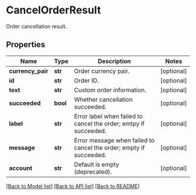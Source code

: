 # CancelOrderResult

Order cancellation result.
## Properties
Name | Type | Description | Notes
------------ | ------------- | ------------- | -------------
**currency_pair** | **str** | Order currency pair. | [optional] 
**id** | **str** | Order ID. | [optional] 
**text** | **str** | Custom order information. | [optional] 
**succeeded** | **bool** | Whether cancellation succeeded. | [optional] 
**label** | **str** | Error label when failed to cancel the order; emtpy if succeeded. | [optional] 
**message** | **str** | Error message when failed to cancel the order; empty if succeeded. | [optional] 
**account** | **str** | Default is empty (deprecated). | [optional] 

[[Back to Model list]](../README.md#documentation-for-models) [[Back to API list]](../README.md#documentation-for-api-endpoints) [[Back to README]](../README.md)


